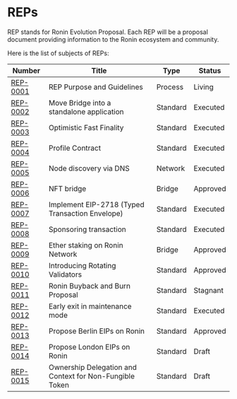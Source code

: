 # REPs

REP stands for Ronin Evolution Proposal. Each REP will be a proposal document providing information to the Ronin ecosystem and community.

Here is the list of subjects of REPs:

| Number                           | Title                                                   | Type     | Status   |
| -------------------------------- | ------------------------------------------------------- | -------- | -------- |
| [REP-0001](REP-0001/REP-0001.md) | REP Purpose and Guidelines                              | Process  | Living   |
| [REP-0002](REP-0002/REP-0002.md) | Move Bridge into a standalone application               | Standard | Executed |
| [REP-0003](REP-0003/REP-0003.md) | Optimistic Fast Finality                                | Standard | Executed |
| [REP-0004](REP-0004/REP-0004.md) | Profile Contract                                        | Standard | Executed |
| [REP-0005](REP-0005/REP-0005.md) | Node discovery via DNS                                  | Network  | Executed |
| [REP-0006](REP-0006/REP-0006.md) | NFT bridge                                              | Bridge   | Approved |
| [REP-0007](REP-0007/REP-0007.md) | Implement EIP-2718 (Typed Transaction Envelope)         | Standard | Executed |
| [REP-0008](REP-0008/REP-0008.md) | Sponsoring transaction                                  | Standard | Executed |
| [REP-0009](REP-0009/REP-0009.md) | Ether staking on Ronin Network                          | Bridge   | Approved |
| [REP-0010](REP-0010/REP-0010.md) | Introducing Rotating Validators                         | Standard | Approved |
| [REP-0011](REP-0011/REP-0011.md) | Ronin Buyback and Burn Proposal                         | Standard | Stagnant |
| [REP-0012](REP-0012/REP-0012.md) | Early exit in maintenance mode                          | Standard | Executed |
| [REP-0013](REP-0013/REP-0013.md) | Propose Berlin EIPs on Ronin                            | Standard | Approved |
| [REP-0014](REP-0014/REP-0014.md) | Propose London EIPs on Ronin                            | Standard | Draft    |
| [REP-0015](REP-0015/REP-0015.md) | Ownership Delegation and Context for Non-Fungible Token | Standard | Draft    |
